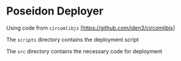 # Poseidon Deployer

Using code from `circomlibjs` [https://github.com/iden3/circomlibjs]

The `scripts` directory contains the deployment script

The `src` directory contains the necessary code for deployment
